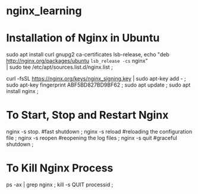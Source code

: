 # nginx_learning

# Installation of Nginx in Ubuntu

sudo apt install curl gnupg2 ca-certificates lsb-release,
echo "deb http://nginx.org/packages/ubuntu `lsb_release -cs` nginx" \
    | sudo tee /etc/apt/sources.list.d/nginx.list ;
    
curl -fsSL https://nginx.org/keys/nginx_signing.key | sudo apt-key add -  ;
sudo apt-key fingerprint ABF5BD827BD9BF62 ;
sudo apt update ;
sudo apt install nginx ;


# To Start, Stop and Restart Nginx

nginx -s stop.  #fast shutdown ;
nginx -s reload #reloading the configuration file ;
nginx -s reopen #reopening the log files ;
nginx -s quit  #graceful shutdown ;


# To Kill Nginx Process
ps -ax | grep nginx ;
kill -s QUIT processid ;



